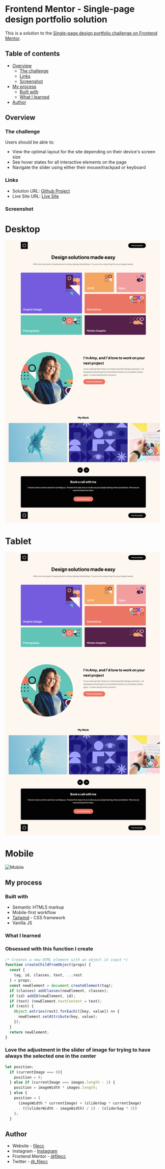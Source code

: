 # Frontend Mentor - Single-page design portfolio solution

This is a solution to the [Single-page design portfolio challenge on Frontend Mentor](https://www.frontendmentor.io/challenges/singlepage-design-portfolio-2MMhyhfKVo).

## Table of contents

- [Overview](#overview)
  - [The challenge](#the-challenge)
  - [Links](#links)
  - [Screenshot](#screenshot)
- [My process](#my-process)
  - [Built with](#built-with)
  - [What I learned](#what-i-learned)
- [Author](#author)



## Overview

### The challenge

Users should be able to:

- View the optimal layout for the site depending on their device's screen size
- See hover states for all interactive elements on the page
- Navigate the slider using either their mouse/trackpad or keyboard

### Links

- Solution URL: [Github Project](https://github.com/filecc/FM-Single-page-design-portfolio)
- Live Site URL: [Live Site](https://filecc.github.io/FM-Single-page-design-portfolio/)

### Screenshot

# Desktop
![Desktop](./screenshots/desktop.png)

# Tablet
![Tablet](./screenshots/desktop.png)

# Mobile
![Mobile](./screenshots/mobile.png.png)


## My process

### Built with

- Semantic HTML5 markup
- Mobile-first workflow
- [Tailwind](https://tailwindcss.org/) - CSS framework
- Vanilla JS


### What I learned

### Obsessed with this function I create

```js
/* Creates a new HTML element with an object in input */
function createChildFromObject(props) {
  const {
    tag, id, classes, text, ...rest
  } = props;
  const newElement = document.createElement(tag);
  if (classes) addClasses(newElement, classes);
  if (id) addID(newElement, id);
  if (text) (newElement.textContent = text);
  if (rest) {
    Object.entries(rest).forEach(([key, value]) => {
      newElement.setAttribute(key, value);
    });
  }
  return newElement;
}

```

### Love the adjustment in the slider of image for trying to have always the selected one in the center

```js
let position;
  if (currentImage === 0){
    position = 0;
  } else if (currentImage === images.length - 1) {
    position = imageWidth * images.length;
  } else {
    position = (
      (imageWidth * currentImage) + (sliderGap * currentImage)
      - (((sliderWidth - imageWidth) / 2) - (sliderGap * 2))
    );
  }
```

## Author

- Website - [filecc](https://www.filecc.dev)
- Instagram - [Instagram](https://www.instagram.com/filecc)
- Frontend Mentor - [@filecc](https://www.frontendmentor.io/profile/filecc)
- Twitter - [@_filecc](https://www.twitter.com/_filecc)

